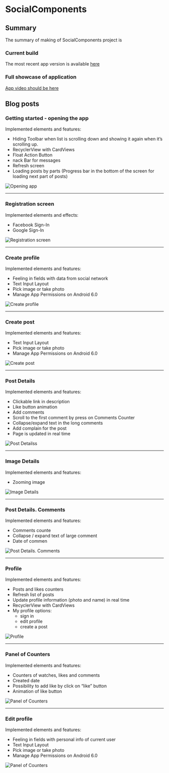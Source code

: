 SocialComponents
=============

## Summary
The summary of making of SocialComponents project is 

### Current build 

The most recent app version is available [here](https://github.com/)

### Full showcase of application

[App video should be here](https://)

## Blog posts
### Getting started - opening the app

Implemented elements and features:

* Hiding Toolbar when list is scrolling down and showing it again when it’s scrolling up.
* RecyclerView with CardViews
* Float Action Button
* nack Bar for messages
* Refresh screen
* Loading posts by parts (Progress bar in the bottom of the screen for loading next part of posts)


![Opening app](https://wiki.rozdoum.com/download/attachments/28906670/1491222691574.jpg?version=1&modificationDate=1491222725959&api=v2)

---

### Registration screen

Implemented elements and effects:

* Facebook Sign-In
* Google Sign-In

![Registration screen](https://wiki.rozdoum.com/download/attachments/28906670/1491217946628.jpg?version=1&modificationDate=1491217976996&api=v2)

---

### Create profile

Implemented elements and features:

* Feeling in fields with data from social network
* Text Input Layout
* Pick image or take photo
* Manage App Permissions on Android 6.0

![Create profile](https://wiki.rozdoum.com/download/attachments/28906670/1491218016795.jpg?version=1&modificationDate=1491218041360&api=v2)

---

### Create post

Implemented elements and features:

* Text Input Layout
* Pick image or take photo
* Manage App Permissions on Android 6.0

![Create post](https://wiki.rozdoum.com/download/attachments/28906670/1491218085241.jpg?version=1&modificationDate=1491218093688&api=v2)

---

### Post Details

Implemented elements and features:

* Clickable link in description
* Like button animation
* Add comments
* Scroll to the first comment by press on Comments Counter
* Collapse/expand text in the long comments
* Add complain for the post
* Page is updated in real time

![Post Detailss](https://wiki.rozdoum.com/download/attachments/28906670/1491218115512.jpg?version=1&modificationDate=1491218123790&api=v2)

---

### Image Details

Implemented elements and features:

* Zooming image

![Image Details](https://wiki.rozdoum.com/download/attachments/28906670/1491218155295.jpg?version=1&modificationDate=1491218168963&api=v2)

---

### Post Details. Comments

Implemented elements and features:

* Comments counte
* Collapse / expand text of large comment
* Date of commen

![Post Details. Comments](https://wiki.rozdoum.com/download/attachments/28906670/1491218199606.jpg?version=1&modificationDate=1491218205884&api=v2)

---

### Profile

Implemented elements and features:

* Posts and likes counters
* Refresh list of posts
* Update profile information (photo and name) in real time
* RecyclerView with CardViews
* My profile options:
    * sign in
    * edit profile
    * create a post

![Profile](https://wiki.rozdoum.com/download/attachments/28906670/1491218230285.jpg?version=1&modificationDate=1491218237083&api=v2)

---

### Panel of Counters

Implemented elements and features:

* Counters of watches, likes and comments
* Created date
* Possibility to add like by click on “like” button
* Animation of like button

![Panel of Counters](https://lh5.googleusercontent.com/Y5g_2PtQhLTpV3yO5iXAuF2xgH_Nj_YuUx6QcODX7_1Zys778iZVF0I3uOyJC3UmprIzrnJfVGmowdwYULBwYIEodFwP0GQRVcvXeneve-VgxVkH3Zo53eLsklghOTf1xRqLSizN)

---

### Edit profile

Implemented elements and features:

* Feeling in fields with personal info of current user
* Text Input Layout
* Pick image or take photo
* Manage App Permissions on Android 6.0

![Panel of Counters](https://wiki.rozdoum.com/download/attachments/28906670/1491218269436.jpg?version=1&modificationDate=1491218275661&api=v2)
